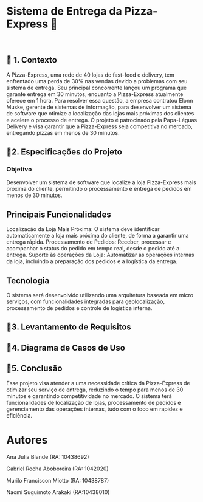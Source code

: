 <h1>Sistema de Entrega da Pizza-Express 🍕 </h1>
<br>
<h2> 🍕 1. Contexto</h2>
<p>A Pizza-Express, uma rede de 40 lojas de fast-food e delivery, tem enfrentado uma perda de 30% nas vendas devido a problemas com seu sistema de entrega. Seu principal concorrente lançou um programa que garante entrega em 30 minutos, enquanto a Pizza-Express atualmente oferece em 1 hora. Para resolver essa questão, a empresa contratou Elonn Muske, gerente de sistemas de informação, para desenvolver um sistema de software que otimize a localização das lojas mais próximas dos clientes e acelere o processo de entrega.
O projeto é patrocinado pela Papa-Léguas Delivery e visa garantir que a Pizza-Express seja competitiva no mercado, entregando pizzas em menos de 30 minutos.</p>
<h2> 🍕2. Especificações do Projeto</h2>
<h3>Objetivo</h3>
<p>Desenvolver um sistema de software que localize a loja Pizza-Express mais próxima do cliente, permitindo o processamento e entrega de pedidos em menos de 30 minutos.</p>
<h2>Principais Funcionalidades</h2>
<p>Localização da Loja Mais Próxima: O sistema deve identificar automaticamente a loja mais próxima do cliente, de forma a garantir uma entrega rápida.
Processamento de Pedidos: Receber, processar e acompanhar o status do pedido em tempo real, desde o pedido até a entrega.
Suporte às operações da Loja: Automatizar as operações internas da loja, incluindo a preparação dos pedidos e a logística da entrega.</p>
<h2>Tecnologia</h2>
<p>O sistema será desenvolvido utilizando uma arquitetura baseada em micro serviços, com funcionalidades integradas para geolocalização, processamento de pedidos e controle de logística interna.</p>
<h2>🍕3. Levantamento de Requisitos</h2>
<h2>🍕4. Diagrama de Casos de Uso</h2>
<h2>🍕5. Conclusão</h2>
<p>Esse projeto visa atender a uma necessidade crítica da Pizza-Express de otimizar seu serviço de entrega, reduzindo o tempo para menos de 30 minutos e garantindo competitividade no mercado. O sistema terá funcionalidades de localização de lojas, processamento de pedidos e gerenciamento das operações internas, tudo com o foco em rapidez e eficiência.</p>

<h1>Autores</h1>
<p>Ana Julia Blande (RA: 10438692)</p>
<p>Gabriel Rocha Aboboreira (RA: 1042020)</p>
<p>Murilo Franciscon Miotto (RA: 10438787)</p>
<p>Naomi Suguimoto Arakaki (RA:10438010)</p>
















